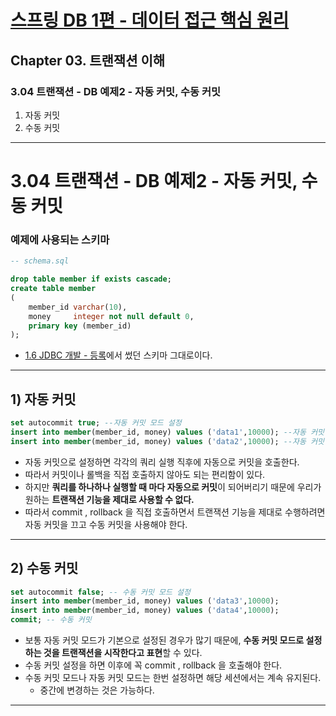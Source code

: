 # <a href = "../README.md" target="_blank">스프링 DB 1편 - 데이터 접근 핵심 원리</a>
## Chapter 03. 트랜잭션 이해
### 3.04 트랜잭션 - DB 예제2 - 자동 커밋, 수동 커밋
1) 자동 커밋
2) 수동 커밋

---

# 3.04 트랜잭션 - DB 예제2 - 자동 커밋, 수동 커밋

### 예제에 사용되는 스키마
```sql
-- schema.sql

drop table member if exists cascade;
create table member
(
    member_id varchar(10),
    money     integer not null default 0,
    primary key (member_id)
);
```
- <a href="../Chapter 01. JDBC 이해/1.6 JDBC 개발 - 등록.md" target="_blank">1.6 JDBC 개발 - 등록</a>에서 썼던 스키마 그대로이다.

---

## 1) 자동 커밋
```sql
set autocommit true; --자동 커밋 모드 설정
insert into member(member_id, money) values ('data1',10000); --자동 커밋
insert into member(member_id, money) values ('data2',10000); --자동 커밋
```
- 자동 커밋으로 설정하면 각각의 쿼리 실행 직후에 자동으로 커밋을 호출한다.
- 따라서 커밋이나 롤백을 직접 호출하지 않아도 되는 편리함이 있다.
- 하지만 **쿼리를 하나하나 실행할 때 마다 자동으로 커밋**이 되어버리기 때문에 우리가 원하는 **트랜잭션 기능을 제대로 사용할 수 없다.**
- 따라서 commit , rollback 을 직접 호출하면서 트랜잭션 기능을 제대로 수행하려면 자동 커밋을 끄고 수동 커밋을 사용해야 한다.

---

## 2) 수동 커밋
```sql
set autocommit false; -- 수동 커밋 모드 설정
insert into member(member_id, money) values ('data3',10000);
insert into member(member_id, money) values ('data4',10000);
commit; -- 수동 커밋
```
- 보통 자동 커밋 모드가 기본으로 설정된 경우가 많기 때문에, **수동 커밋 모드로 설정하는 것을 트랜잭션을 시작한다고 표현**할 수 있다.
- 수동 커밋 설정을 하면 이후에 꼭 commit , rollback 을 호출해야 한다.
- 수동 커밋 모드나 자동 커밋 모드는 한번 설정하면 해당 세션에서는 계속 유지된다.
  - 중간에 변경하는 것은 가능하다.

---
